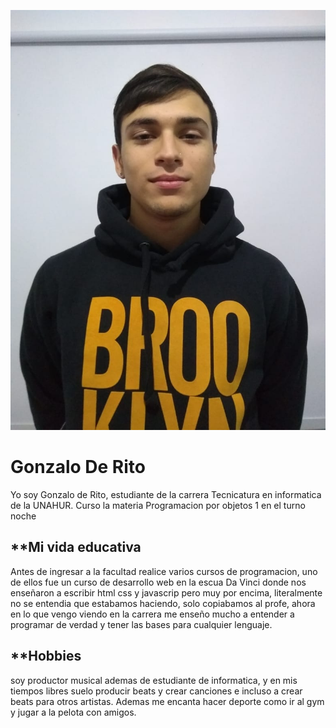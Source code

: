 ![Logo UNAHUR](./assets/Gonzalo.jpeg)

# Gonzalo De Rito

Yo soy Gonzalo de Rito, estudiante de la carrera Tecnicatura en informatica de la UNAHUR.
Curso la materia Programacion por objetos 1 en el turno noche

## **Mi vida educativa

Antes de ingresar a la facultad realice varios cursos de programacion, uno de ellos fue un curso de desarrollo web en la escua Da Vinci donde nos enseñaron a escribir html css y javascrip pero muy por encima, literalmente no se entendia que estabamos haciendo, solo copiabamos al profe, ahora en lo que vengo viendo en la carrera me enseño mucho a entender a programar de verdad y tener las bases para cualquier lenguaje.

## **Hobbies 

soy productor musical ademas de estudiante de informatica, y en mis tiempos libres suelo producir beats y crear canciones e incluso a crear beats para otros artistas. 
Ademas me encanta hacer deporte como ir al gym y jugar a la pelota con amigos.


